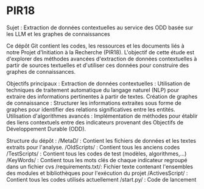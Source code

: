 # PIR18
Sujet : Extraction de données contextuelles au service des ODD basée sur les LLM et les graphes de connaissances


Ce dépôt Git contient les codes, les ressources et les documents liés à notre Projet d'Initiation à la Recherche (PIR18). L'objectif de cette étude est d'explorer des méthodes avancées d'extraction de données contextuelles à partir de sources textuelles et d'utiliser ces données pour construire des graphes de connaissances.

Objectifs principaux :
Extraction de données contextuelles : Utilisation de techniques de traitement automatique du langage naturel (NLP) pour extraire des informations pertinentes à partir de textes.
Création de graphes de connaissance : Structurer les informations extraites sous forme de graphes pour identifier des relations significatives entre les entités.
Utilisation d'algorithmes avancés : Implémentation de méthodes pour établir des liens contextuels entre des indicateurs provenant des Objectifs de Développement Durable (ODD).


Structure du dépôt :
/MetaD/ : Contient les fichiers de données et les textes extraits pour l'analyse.
/OldScripts/ : Contient tous les anciens codes
/TestScripts/ : Contient tous les codes de test (modèles, algorithmes,...)
/KeyWords/ : Contient tous les mots clés de chaque indicateur regroupé dans un fichier cvs
/requirements.txt/: Fichier texte contenant l'ensembles des modules et bibliothèques pour l'exécution du projet
/ActivesScript/ : Contient tous les codes utilisés actuellement 
/start.py/ : Code de lancement